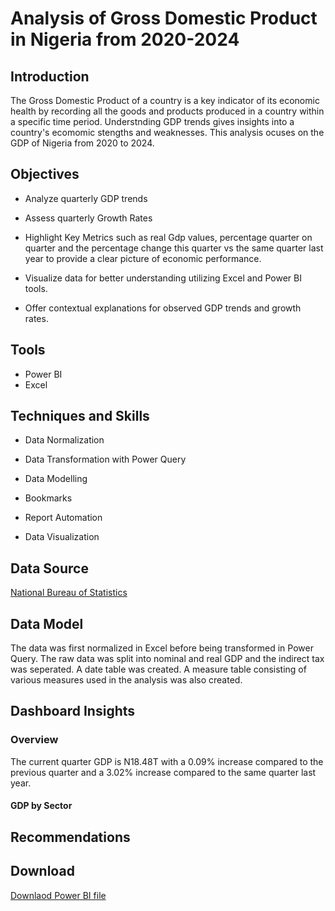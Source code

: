 # Analysis of Gross Domestic Product in Nigeria from 2020-2024
## Introduction
The Gross Domestic Product of a country is a key indicator of its economic health by recording all the goods and products produced in a country within a specific time period. Understnding GDP trends gives insights into a country's ecomomic stengths and weaknesses. This analysis ocuses on the GDP of Nigeria from 2020 to 2024.

## Objectives
- Analyze quarterly GDP trends

- Assess quarterly Growth Rates

- Highlight Key Metrics such as real Gdp values, percentage quarter on quarter and the percentage change this quarter vs the same quarter last year to provide a clear picture of economic performance.

- Visualize data for better understanding utilizing Excel and Power BI tools.

- Offer contextual explanations for observed GDP trends and growth rates.

## Tools
- Power BI
- Excel

## Techniques and Skills
- Data Normalization

- Data Transformation with Power Query

- Data Modelling

- Bookmarks

- Report Automation

- Data Visualization

## Data Source
<a href = "https://nigerianstat.gov.ng/elibrary/read/1241549"> National Bureau of Statistics <a/>
## Data Model
The data was first normalized in Excel before being transformed in Power Query. The raw data was split into nominal and real GDP and the indirect tax was seperated. A date table was created. A measure table consisting of various measures used in the analysis was also created.

## Dashboard Insights
### Overview
The current quarter GDP is N18.48T with a 0.09% increase compared to the previous quarter and a 3.02% increase compared to the same quarter last year.
#### GDP by Sector

## Recommendations

## Download
<a href = "https://github.com/gabriellaetafo/demo-analysis-of-GDP-in-Nigeria/raw/refs/heads/main/images/gdp_Gabriella%20Etafo.pbix"> Downlaod Power BI file <a/>

